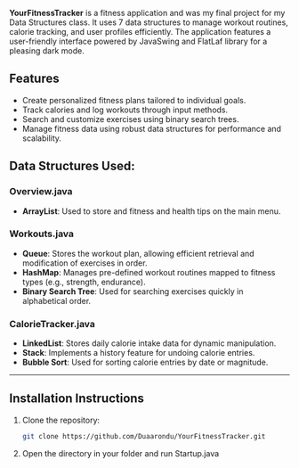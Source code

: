 

**YourFitnessTracker** is a fitness application and was my final project for my Data Structures class. It uses 7 data structures to manage workout routines, calorie tracking, and user profiles efficiently. The application features a user-friendly interface powered by JavaSwing and FlatLaf library for a pleasing dark mode.

## Features
- Create personalized fitness plans tailored to individual goals.
- Track calories and log workouts through input methods.
- Search and customize exercises using binary search trees.
- Manage fitness data using robust data structures for performance and scalability.

## Data Structures Used:
### Overview.java
- **ArrayList**: Used to store and fitness and health tips on the main menu.

### Workouts.java
- **Queue**: Stores the workout plan, allowing efficient retrieval and modification of exercises in order.
- **HashMap**: Manages pre-defined workout routines mapped to fitness types (e.g., strength, endurance).
- **Binary Search Tree**: Used for searching exercises quickly in alphabetical order.

### CalorieTracker.java
- **LinkedList**: Stores daily calorie intake data for dynamic manipulation.
- **Stack**: Implements a history feature for undoing calorie entries.
- **Bubble Sort**: Used for sorting calorie entries by date or magnitude.

---

## Installation Instructions
1. Clone the repository:
   ```bash
   git clone https://github.com/Duaarondu/YourFitnessTracker.git
   ```
2. Open the directory in your folder and run Startup.java
